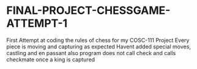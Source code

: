 # FINAL-PROJECT-CHESSGAME-ATTEMPT-1
First Attempt at coding the rules of chess for my COSC-111 Project
Every piece is moving and capturing as expected
Havent added special moves, castling and en passant also program does not call check and calls checkmate once a king is captured
